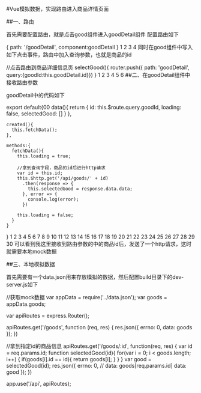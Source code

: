 #Vue模拟数据，实现路由进入商品详情页面

##一、路由

首先需要配置路由，就是点击good组件进入goodDetail组件 
配置路由如下

 {
     path: '/goodDetail',
     component:goodDetail
 }
1
2
3
4
同时在good组件中写入如下点击事件，路由中加入查询参数，也就是商品的id

//点击路由到商品详细信息页
      selectGood(){
        router.push({
          path: 'goodDetail',
          query:{goodId:this.goodDetail.id}})
      }
1
2
3
4
5
6
##二、在goodDetail组件中接收路由参数

goodDetail中的代码如下

export default{00
    data(){
      return {
        id: this.$route.query.goodId,
        loading: false,
        selectedGood: []
      }
    },

    created(){
      this.fetchData();
    },

    methods:{
      fetchData(){
        this.loading = true;

        //拿到查询字段，商品的id后进行http请求
        var id = this.id;
        this.$http.get('/api/goods/' + id)
          .then(response => {
            this.selectedGood = response.data.data;
          }, error => {
            console.log(error);
          })

        this.loading = false;
      }
    }
  }
1
2
3
4
5
6
7
8
9
10
11
12
13
14
15
16
17
18
19
20
21
22
23
24
25
26
27
28
29
30
可以看到我这里接收到路由参数的中的商品id后，发送了一个http请求，这时就需要本地mock数据

##三、本地模拟数据

首先需要有一个data.json用来存放模拟的数据，然后配置build目录下的dev-server.js如下

//获取mock数据
var appData = require('../data.json');
var goods = appData.goods;

var apiRoutes = express.Router();

apiRoutes.get('/goods', function (req, res) {
  res.json({
    errno: 0,
    data: goods
  });
})

//拿到指定id的商品信息
apiRoutes.get('/goods/:id', function(req, res) {
  var id = req.params.id;
  function selectedGood(id){
    for(var i = 0; i < goods.length; i++) {
      if(goods[i].id == id){
        return goods[i];
      }
    }
  }
  var good = selectedGood(id);
  res.json({
    errno: 0,
    // data: goods[req.params.id]
    data: good
  });
})

app.use('/api', apiRoutes);
